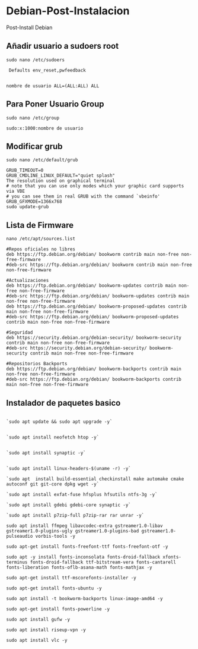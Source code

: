 # Debian-Post-Instalacion
Post-Install Debian 

## Añadir usuario a sudoers root

`sudo nano /etc/sudoers`


```
 Defaults env_reset,pwfeedback
 
```

```
nombre de usuario ALL=(ALL:ALL) ALL

```
## Para Poner Usuario Group

`sudo nano /etc/group`

```
sudo:x:1000:nombre de usuario

```
## Modificar grub

`sudo nano /etc/default/grub`

```
GRUB_TIMEOUT=0
GRUB_CMDLINE_LINUX_DEFAULT="quiet splash"
The resolution used on graphical terminal
# note that you can use only modes which your graphic card supports via VBE
# you can see them in real GRUB with the command `vbeinfo'
GRUB_GFXMODE=1366x768
sudo update-grub

```
## Lista de Firmware

`nano /etc/apt/sources.list`

```
#Repos oficiales no libres
deb https://ftp.debian.org/debian/ bookworm contrib main non-free non-free-firmware
#deb-src https://ftp.debian.org/debian/ bookworm contrib main non-free non-free-firmware

#Actualizaciones
deb https://ftp.debian.org/debian/ bookworm-updates contrib main non-free non-free-firmware
#deb-src https://ftp.debian.org/debian/ bookworm-updates contrib main non-free non-free-firmware
deb https://ftp.debian.org/debian/ bookworm-proposed-updates contrib main non-free non-free-firmware
#deb-src https://ftp.debian.org/debian/ bookworm-proposed-updates contrib main non-free non-free-firmware

#Seguridad
deb https://security.debian.org/debian-security/ bookworm-security contrib main non-free non-free-firmware
#deb-src https://security.debian.org/debian-security/ bookworm-security contrib main non-free non-free-firmware

#Repositorios Backports
deb https://ftp.debian.org/debian/ bookworm-backports contrib main non-free non-free-firmware
#deb-src https://ftp.debian.org/debian/ bookworm-backports contrib main non-free non-free-firmware

```
## Instalador de paquetes basico

```

`sudo apt update && sudo apt upgrade -y`

```

```

`sudo apt install neofetch htop -y`

```

```

`sudo apt install synaptic -y`

```

```

`sudo apt install linux-headers-$(uname -r) -y`

```

```
`sudo apt  install build-essential checkinstall make automake cmake autoconf git git-core dpkg wget -y`
```

```
`sudo apt install exfat-fuse hfsplus hfsutils ntfs-3g -y`
```

```
`sudo apt install gdebi gdebi-core synaptic -y`
```

```
`sudo apt install p7zip-full p7zip-rar rar unrar -y`
```


`sudo apt install ffmpeg libavcodec-extra gstreamer1.0-libav gstreamer1.0-plugins-ugly gstreamer1.0-plugins-bad gstreamer1.0-pulseaudio vorbis-tools -y`

`sudo apt-get install fonts-freefont-ttf fonts-freefont-otf -y`

`sudo apt -y install fonts-inconsolata fonts-droid-fallback xfonts-terminus fonts-droid-fallback ttf-bitstream-vera fonts-cantarell fonts-liberation fonts-oflb-asana-math fonts-mathjax -y`

`sudo apt-get install ttf-mscorefonts-installer -y`

`sudo apt-get install fonts-ubuntu -y`

`sudo apt install -t bookworm-backports linux-image-amd64 -y`

`sudo apt-get install fonts-powerline -y`

`sudo apt install gufw -y`

`sudo apt install riseup-vpn -y`

`sudo apt install vlc -y`

```


